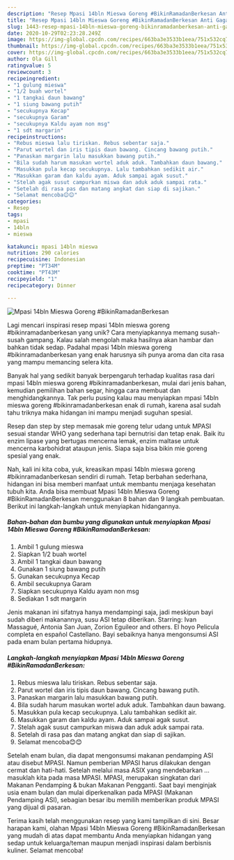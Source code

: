 ```yaml
---
description: "Resep Mpasi 14bln Mieswa Goreng #BikinRamadanBerkesan Anti Gagal"
title: "Resep Mpasi 14bln Mieswa Goreng #BikinRamadanBerkesan Anti Gagal"
slug: 1443-resep-mpasi-14bln-mieswa-goreng-bikinramadanberkesan-anti-gagal
date: 2020-10-29T02:23:28.249Z
image: https://img-global.cpcdn.com/recipes/663ba3e3533b1eea/751x532cq70/mpasi-14bln-mieswa-goreng-bikinramadanberkesan-foto-resep-utama.jpg
thumbnail: https://img-global.cpcdn.com/recipes/663ba3e3533b1eea/751x532cq70/mpasi-14bln-mieswa-goreng-bikinramadanberkesan-foto-resep-utama.jpg
cover: https://img-global.cpcdn.com/recipes/663ba3e3533b1eea/751x532cq70/mpasi-14bln-mieswa-goreng-bikinramadanberkesan-foto-resep-utama.jpg
author: Ola Gill
ratingvalue: 5
reviewcount: 3
recipeingredient:
- "1 gulung mieswa"
- "1/2 buah wortel"
- "1 tangkai daun bawang"
- "1 siung bawang putih"
- "secukupnya Kecap"
- "secukupnya Garam"
- "secukupnya Kaldu ayam non msg"
- "1 sdt margarin"
recipeinstructions:
- "Rebus mieswa lalu tiriskan. Rebus sebentar saja."
- "Parut wortel dan iris tipis daun bawang. Cincang bawang putih."
- "Panaskan margarin lalu masukkan bawang putih."
- "Bila sudah harum masukan wortel aduk aduk. Tambahkan daun bawang."
- "Masukkan pula kecap secukupnya. Lalu tambahkan sedikit air."
- "Masukkan garam dan kaldu ayam. Aduk sampai agak susut."
- "Stelah agak susut campurkan miswa dan aduk aduk sampai rata."
- "Setelah di rasa pas dan matang angkat dan siap di sajikan."
- "Selamat mencoba😊😊"
categories:
- Resep
tags:
- mpasi
- 14bln
- mieswa

katakunci: mpasi 14bln mieswa 
nutrition: 290 calories
recipecuisine: Indonesian
preptime: "PT34M"
cooktime: "PT43M"
recipeyield: "1"
recipecategory: Dinner

---
```



![Mpasi 14bln Mieswa Goreng #BikinRamadanBerkesan](https://img-global.cpcdn.com/recipes/663ba3e3533b1eea/751x532cq70/mpasi-14bln-mieswa-goreng-bikinramadanberkesan-foto-resep-utama.jpg)

Lagi mencari inspirasi resep mpasi 14bln mieswa goreng #bikinramadanberkesan yang unik? Cara menyiapkannya memang susah-susah gampang. Kalau salah mengolah maka hasilnya akan hambar dan bahkan tidak sedap. Padahal mpasi 14bln mieswa goreng #bikinramadanberkesan yang enak harusnya sih punya aroma dan cita rasa yang mampu memancing selera kita.

Banyak hal yang sedikit banyak berpengaruh terhadap kualitas rasa dari mpasi 14bln mieswa goreng #bikinramadanberkesan, mulai dari jenis bahan, kemudian pemilihan bahan segar, hingga cara membuat dan menghidangkannya. Tak perlu pusing kalau mau menyiapkan mpasi 14bln mieswa goreng #bikinramadanberkesan enak di rumah, karena asal sudah tahu triknya maka hidangan ini mampu menjadi suguhan spesial.

Resep dan step by step memasak mie goreng telur udang untuk MPASI sesuai standar WHO yang sederhana tapi bernutrisi dan tetap enak. Baik itu enzim lipase yang bertugas mencerna lemak, enzim maltase untuk mencerna karbohidrat ataupun jenis. Siapa saja bisa bikin mie goreng spesial yang enak.


Nah, kali ini kita coba, yuk, kreasikan mpasi 14bln mieswa goreng #bikinramadanberkesan sendiri di rumah. Tetap berbahan sederhana, hidangan ini bisa memberi manfaat untuk membantu menjaga kesehatan tubuh kita. Anda bisa membuat Mpasi 14bln Mieswa Goreng #BikinRamadanBerkesan menggunakan 8 bahan dan 9 langkah pembuatan. Berikut ini langkah-langkah untuk menyiapkan hidangannya.

<!--inarticleads1-->

##### Bahan-bahan dan bumbu yang digunakan untuk menyiapkan Mpasi 14bln Mieswa Goreng #BikinRamadanBerkesan:

1. Ambil 1 gulung mieswa
1. Siapkan 1/2 buah wortel
1. Ambil 1 tangkai daun bawang
1. Gunakan 1 siung bawang putih
1. Gunakan secukupnya Kecap
1. Ambil secukupnya Garam
1. Siapkan secukupnya Kaldu ayam non msg
1. Sediakan 1 sdt margarin


Jenis makanan ini sifatnya hanya mendampingi saja, jadi meskipun bayi sudah diberi makanannya, susu ASI tetap diberikan. Starring: Ivan Massagué, Antonia San Juan, Zorion Eguileor and others. El hoyo Pelicula completa en español Castellano. Bayi sebaiknya hanya mengonsumsi ASI pada enam bulan pertama hidupnya. 

<!--inarticleads2-->

##### Langkah-langkah menyiapkan Mpasi 14bln Mieswa Goreng #BikinRamadanBerkesan:

1. Rebus mieswa lalu tiriskan. Rebus sebentar saja.
1. Parut wortel dan iris tipis daun bawang. Cincang bawang putih.
1. Panaskan margarin lalu masukkan bawang putih.
1. Bila sudah harum masukan wortel aduk aduk. Tambahkan daun bawang.
1. Masukkan pula kecap secukupnya. Lalu tambahkan sedikit air.
1. Masukkan garam dan kaldu ayam. Aduk sampai agak susut.
1. Stelah agak susut campurkan miswa dan aduk aduk sampai rata.
1. Setelah di rasa pas dan matang angkat dan siap di sajikan.
1. Selamat mencoba😊😊


Setelah enam bulan, dia dapat mengonsumsi makanan pendamping ASI atau disebut MPASI. Namun pemberian MPASI harus dilakukan dengan cermat dan hati-hati. Setelah melalui masa ASIX yang mendebarkan … masuklah kita pada masa MPASI. MPASI, merupakan singkatan dari Makanan Pendamping &amp; bukan Makanan Pengganti. Saat bayi menginjak usia enam bulan dan mulai diperkenalkan pada MPASI (Makanan Pendamping ASI), sebagian besar ibu memilih memberikan produk MPASI yang dijual di pasaran. 

Terima kasih telah menggunakan resep yang kami tampilkan di sini. Besar harapan kami, olahan Mpasi 14bln Mieswa Goreng #BikinRamadanBerkesan yang mudah di atas dapat membantu Anda menyiapkan hidangan yang sedap untuk keluarga/teman maupun menjadi inspirasi dalam berbisnis kuliner. Selamat mencoba!
